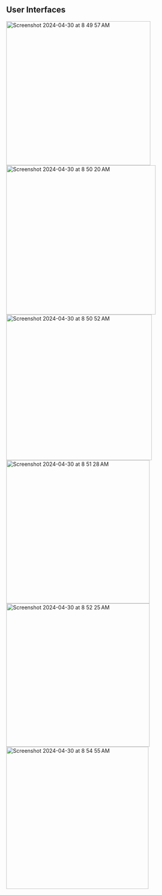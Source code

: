 ## User Interfaces

<img width="384" alt="Screenshot 2024-04-30 at 8 49 57 AM" src="https://github.com/chiransiriwardhana/product-app/assets/47823522/d77216c0-4fbf-4665-adc4-fcd028a13082">
<img width="398" alt="Screenshot 2024-04-30 at 8 50 20 AM" src="https://github.com/chiransiriwardhana/product-app/assets/47823522/cc51e013-18ee-462a-87d9-b465c2721544">
<img width="388" alt="Screenshot 2024-04-30 at 8 50 52 AM" src="https://github.com/chiransiriwardhana/product-app/assets/47823522/e3a65d96-4cda-4a15-8455-c76a22b9020c">
<img width="382" alt="Screenshot 2024-04-30 at 8 51 28 AM" src="https://github.com/chiransiriwardhana/product-app/assets/47823522/b9f28288-ff95-4a49-8ace-a8c2343c65b9">
<img width="382" alt="Screenshot 2024-04-30 at 8 52 25 AM" src="https://github.com/chiransiriwardhana/product-app/assets/47823522/b3f62507-f058-455a-b17d-f5cffa9297cc">
<img width="379" alt="Screenshot 2024-04-30 at 8 54 55 AM" src="https://github.com/chiransiriwardhana/product-app/assets/47823522/c46805ae-48f5-4542-a8ca-71574f621ae6">
